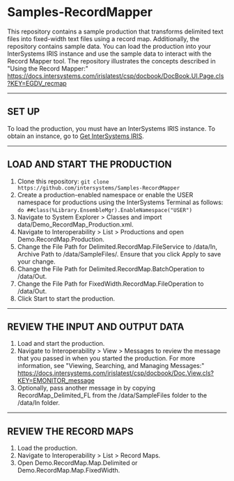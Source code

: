 # Samples-RecordMapper
This repository contains a sample production that transforms delimited text files into fixed-width text files using a record map. Additionally, the repository contains sample data. You can load the production into your InterSystems IRIS instance and use the sample data to interact with the Record Mapper tool.
The repository illustrates the concepts described in "Using the Record Mapper:"
https://docs.intersystems.com/irislatest/csp/docbook/DocBook.UI.Page.cls?KEY=EGDV_recmap

---

## SET UP
To load the production, you must have an InterSystems IRIS instance. To obtain an instance, go to [Get InterSystems IRIS](https://learning.intersystems.com/course/view.php?name=Get%20InterSystems%20IRIS).

---

## LOAD AND START THE PRODUCTION 
1) Clone this repository: `git clone https://github.com/intersystems/Samples-RecordMapper`
2) Create a production-enabled namespace or enable the USER namespace for productions using the InterSystems Terminal as follows: 
	`do ##class(%Library.EnsembleMgr).EnableNamespace("USER")`
3) Navigate to System Explorer > Classes and import data/Demo_RecordMap_Production.xml.
4) Navigate to Interoperability > List > Productions and open Demo.RecordMap.Production.
5) Change the File Path for Delimited.RecordMap.FileService to <repo home>/data/In, Archive Path to <repo home>/data/SampleFiles/. Ensure that you click Apply to save your change.
6) Change the File Path for Delimited.RecordMap.BatchOperation to <repo home>/data/Out. 
7) Change the File Path for FixedWidth.RecordMap.FileOperation to <repo home>/data/Out.
6) Click Start to start the production.

---

## REVIEW THE INPUT AND OUTPUT DATA
 
1) Load and start the production.
2) Navigate to Interoperability > View > Messages to review the message that you passed in when you started the production. For more information, see "Viewing, Searching, and Managing Messages:"
https://docs.intersystems.com/irislatest/csp/docbook/Doc.View.cls?KEY=EMONITOR_message
3) Optionally, pass another message in by copying RecordMap_Delimited_FL from the <repo home>/data/SampleFiles folder to the <repo home>/data/In folder.

---

## REVIEW THE RECORD MAPS
1) Load the production.
2) Navigate to Interoperability > List > Record Maps.
3) Open Demo.RecordMap.Map.Delimited or Demo.RecordMap.Map.FixedWidth.